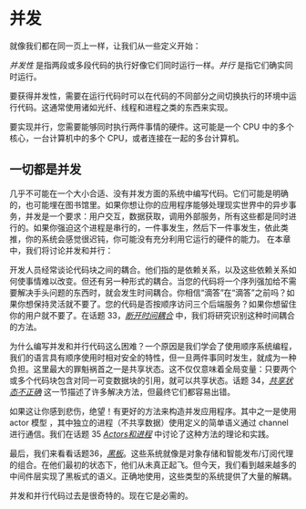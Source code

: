 # 并发
<!-- 2020.04.09 -->

就像我们都在同一页上一样，让我们从一些定义开始：

_并发性_ 是指两段或多段代码的执行好像它们同时运行一样。_并行_ 是指它们确实同时运行。

要获得并发性，需要在运行代码时可以在代码的不同部分之间切换执行的环境中运行代码。这通常使用诸如光纤、线程和进程之类的东西来实现。

要实现并行，您需要能够同时执行两件事情的硬件。这可能是一个 CPU 中的多个核心，一台计算机中的多个 CPU，或者连接在一起的多台计算机。

## 一切都是并发
几乎不可能在一个大小合适、没有并发方面的系统中编写代码。它们可能是明确的，也可能埋在图书馆里。如果你想让你的应用程序能够处理现实世界中的异步事务，并发是一个要求：用户交互，数据获取，调用外部服务，所有这些都是同时进行的。如果你强迫这个进程是串行的，一件事发生，然后下一件事发生，依此类推，你的系统会感觉很迟钝，你可能没有充分利用它运行的硬件的能力。
在本章中，我们将讨论并发和并行：

开发人员经常谈论代码块之间的耦合。他们指的是依赖关系，以及这些依赖关系如何使事情难以改变。但还有另一种形式的耦合。当您的代码将一个序列强加给不需要解决手头问题的东西时，就会发生时间耦合。你相信“滴答”在“滴答”之前吗？如果你想保持灵活就不要了。您的代码是否按顺序访问三个后端服务？如果你想留住你的用户就不要了。在话题 33，[_断开时间耦合_](./断开时间耦合.md) 中，我们将研究识别这种时间耦合的方法。

为什么编写并发和并行代码这么困难？一个原因是我们学会了使用顺序系统编程，我们的语言具有顺序使用时相对安全的特性，但一旦两件事同时发生，就成为一种负担。这里最大的罪魁祸首之一是共享状态。这不仅仅意味着全局变量：只要两个或多个代码块包含对同一可变数据块的引用，就可以共享状态。话题 34，[_共享状态不正确_](./共享状态不正确.md) 这一节描述了许多解决方法，但最终它们都容易出错。

如果这让你感到悲伤，绝望！有更好的方法来构造并发应用程序。其中之一是使用 actor 模型 ，其中独立的进程（不共享数据）使用定义的简单语义通过 channel 进行通信。我们在话题 35 [_Actors和进程_](./actors和进程.md) 中讨论了这种方法的理论和实践。

最后，我们来看看话题36，[_黑板_](./黑板.md)。这些系统就像是对象存储和智能发布/订阅代理的组合。在他们最初的状态下，他们从未真正起飞。但今天，我们看到越来越多的中间件层实现了黑板式的语义。正确地使用，这些类型的系统提供了大量的解耦。

并发和并行代码过去是很奇特的。现在它是必需的。
